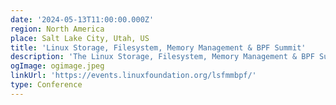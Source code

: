 ```yaml
---
date: '2024-05-13T11:00:00.000Z'
region: North America
place: Salt Lake City, Utah, US
title: 'Linux Storage, Filesystem, Memory Management & BPF Summit'
description: 'The Linux Storage, Filesystem, Memory Management & BPF Summit brings together top experts to develop enhancements for Linux filesystem, storage, and memory management, aiming to integrate these improvements into the mainline kernel and distributions within the next 2-4 years'
ogImage: ogimage.jpeg
linkUrl: 'https://events.linuxfoundation.org/lsfmmbpf/'
type: Conference
---
```

